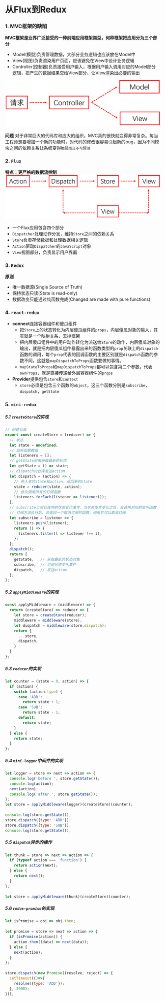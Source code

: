 # 从Flux到Redux
### 1. MVC框架的缺陷
**MVC框架是业界广泛接受的一种前端应用框架类型，何种框架把应用分为三个部分**
+ Model(模型)负责管理数据，大部分业务逻辑也应该放在Model中
+ View(视图)负责渲染用户页面，应该避免在View中设计业务逻辑
+ Controller(控制器)负责接受用户输入，根据用户输入调用对应的Model部分逻辑，把产生的数据结果交给View部分，让View渲染出必要的输出

![MVC](./images/MVC.png)

**问题**
对于非常巨大的代码库和庞大的组织，MVC真的很快就变得非常复杂。每当工程师想要增加一个新的功能时，对代码的修改很容易引起新的bug，因为不同模块之间的依赖关系让系统变得`脆弱而且不可预测`

### 2. `Flux`
**特点：更严格的数据流控制**
![FLUX](./images/Flux.png)

+ 一个Flux应用包含四个部分
+ `Dispatcher`处理动作分发，维持`Store`之间的依赖关系
+ `Store`负责存储数据和处理数据相关逻辑
+ `Action`驱动`Dispatcher`的`JavaScript`对象
+ `View`视图部分，负责显示用户界面

### 3. `Redux`
**原则**
+ 唯一数据源(Single Source of Truth)
+ 保持状态只读(State is read-only)
+ 数据改变只能通过纯函数完成(Changed are made with pure functions)

### 4. `react-redux`
+ **connect**连接容器组件和傻瓜组件
	+ 把`Store`上的状态转化为内层傻瓜组件的`props`，内层傻瓜对象的输入，其实就是一个映射关系，去掉框架
	+ 把内层傻瓜组件中的用户动作转化为派送给`Store`的动作，内层傻瓜对象的输出，就是把内层傻瓜组件暴露出来的函数类型的`prop`关联上的`dispatch`函数的调用，每个`prop`代表的回调函数的主要区别就是`dispatch`函数的参数不同，这就是`mapDispatchToProps`函数要做的事情。
	+ `mapStateToProps`和`mapDispatchToProps`都可以包含第二个参数，代表`ownProps`，就是直接传递给外层容器组件的`props`
+ **Provider**提供包含`store`和`context`
	+ `store`必须是包含三个函数的`object`，这三个函数分别是`subscribe`，`dispatch`，`getState`

### 5. `mini-redux`
##### 5.1 `createStore`的实现
```javascript
// 创建仓库
export const createStore = (reducer) => {
  // 状态
  let state = undefined;
  // 监听函数数组
  let listeners = [];
  // getState用来获取最新的状态
  let getState = () => state;
  // dispatch向仓库发送action
  let dispatch = (action) => {
    // 传入老的state和action，返回新的state
    state = reducer(state, action);
    // 依次调用所有的订阅函数
    listeners.forEach(listener => listener());
  };
  // subscribe订阅仓库内的状态变化事件，当状态发生变化之后，会调用对应的监听函数
  // 订阅方法执行后，会返回一个取消订阅的函数，调用它可以取消订阅
  let subscribe = listener => {
    listeners.push(listener);
    return () => {
      listeners.filter(l => listener !== l);
    };
  };
  dispatch();
  return {
    getState,   // 获取最新的状态对象
    subscribe,  // 订阅状态变化事件
    dispatch,   // 发送action
  };
};
```

##### 5.2 `applyMiddleware`的实现
```javascript
const applyMiddleware = (middleware) => {
  return (createStore) => reducer => {
    let store = createStore(reducer);
    middleware = middleware(store);
    let dispatch = middleware(store.dispatch);
    return {
      ...store,
      dispatch,
    }
  }
};
```

##### 5.3 `reducer`的实现
```javascript
let counter = (state = 0, action) => {
  if (action) {
    switch (action.type) {
      case 'ADD':
        return state + 1;
      case 'SUB':
        return state - 1;
      default:
        return state;
    }
  } else {
    return state;
  }
};
```

##### 5.4 `mini-logger`中间件的实现
```javascript
let logger = store => next => action => {
  console.log('before ', store.getState());
  console.log(action);
  next(action);
  console.log('after ', store.getState());
};
let store = applyMiddleware(logger)(createStore)(counter);

console.log(store.getState());
store.dispatch({type: 'ADD'});
store.dispatch({type: 'SUB'});
console.log(store.getState());
```
##### 5.5 `dispatch`异步的操作
```javascript
let thunk = store => next => action => {
  if (typeof action === 'function') {
    return action(next);
  } else {
    return next();
  }
};

let store = applyMiddleware(thunk)(createStore)(counter);
```

##### 5.6 `redux-promise`的实现
```javascript
let isPromise = obj => obj.then;

let promise = store => next => action => {
  if (isPromise(action)) {
    action.then((data) => next(data));
  } else {
    next(action);
  }
};

store.dispatch(new Promise((resolve, reject) => {
  setTimeout(()=>{
    resolve({type: 'ADD'});
  }, 3000);
}));
```